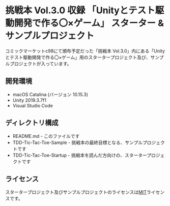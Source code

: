 # 挑戦本 Vol.3.0 収録 「Unityとテスト駆動開発で作る〇×ゲーム」 スターター & サンプルプロジェクト

コミックマーケットc98にて頒布予定だった「挑戦本 Vol.3.0」内にある「Unityとテスト駆動開発で作る〇×ゲーム」用のスタータープロジェクト及び、サンプルプロジェクトが入っています。

## 開発環境

* macOS Catalina (バージョン 10.15.3)
 * Unity 2019.3.7f1
 * Visual Studio Code


## ディレクトリ構成

* README.md - このファイルです
* TDD-Tic-Tac-Toe-Sample - 挑戦本の最終目標となる、サンプルプロジェクトです
* TDD-Tic-Tac-Toe-Startup - 挑戦本を読んだ方向けの、スタータープロジェクトです


## ライセンス

スタータープロジェクト及びサンプルプロジェクトのライセンスは[MIT](./LICENCE)ライセンスです。

